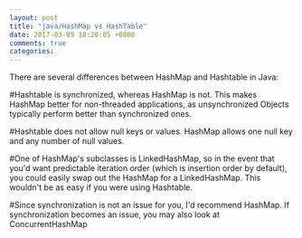 ```yaml
---
layout: post
title: "java/HashMap vs HashTable"
date: 2017-03-09 10:28:05 +0800
comments: true
categories: 
---
```



There are several differences between HashMap and Hashtable in Java:

#Hashtable is synchronized, whereas HashMap is not. This makes HashMap better for non-threaded applications, as unsynchronized Objects typically perform better than synchronized ones.

#Hashtable does not allow null keys or values.  HashMap allows one null key and any number of null values.

#One of HashMap's subclasses is LinkedHashMap, so in the event that you'd want predictable iteration order (which is insertion order by default), you could easily swap out the HashMap for a LinkedHashMap. This wouldn't be as easy if you were using Hashtable.

#Since synchronization is not an issue for you, I'd recommend HashMap. If synchronization becomes an issue, you may also look at ConcurrentHashMap